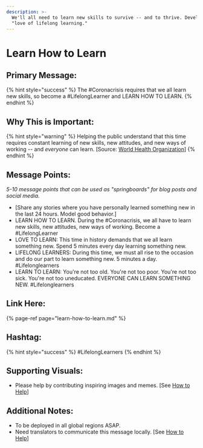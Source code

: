 ```yaml
---
description: >-
  We'll all need to learn new skills to survive -- and to thrive. Develop a
  "love of lifelong learning."
---
```


# Learn How to Learn



## Primary Message:

{% hint style="success" %}
The \#Coronacrisis requires that we all learn new skills, so become a \#LifelongLearner and LEARN HOW TO LEARN.
{% endhint %}

## Why This is Important:

{% hint style="warning" %}
Helping the public understand that this time requires constant learning of new skills, new attitudes, and new ways of working -- and _everyone_ can learn. \[Source: [World Health Organization](https://www.who.int/publications-detail/outbreak-communication-best-practices-for-communicating-with-the-public-during-an-outbreak)\]
{% endhint %}

## Message Points:

_5-10 message points that can be used as "springboards" for blog posts and social media._

* \[Share any stories where you have personally learned something new in the last 24 hours. Model good behavior.\]
* LEARN HOW TO LEARN. During the \#Coronacrisis, we all have to learn new skills, new attitudes, new ways of working. Become a \#LifelongLearner
* LOVE TO LEARN: This time in history demands that we all learn something new. Spend 5 minutes every day learning something new.
* LIFELONG LEARNERS: During this time, we must all rise to the occasion and do our part to learn something new. 5 minutes a day. \#Lifelonglearners
* LEARN TO LEARN: You're not too old. You're not too poor. You're not too sick. You're not too uneducated. EVERYONE CAN LEARN SOMETHING NEW. \#Lifelonglearners

## Link Here:

{% page-ref page="learn-how-to-learn.md" %}

## Hashtag:

{% hint style="success" %}
\#LifelongLearners
{% endhint %}

## Supporting Visuals:

* Please help by contributing inspiring images and memes. \[See [How to Help](../how-to-help.md)\]

## Additional Notes:

* To be deployed in all global regions ASAP.
* Need translators to communicate this message locally. \[See [How to Help](../how-to-help.md)\]

